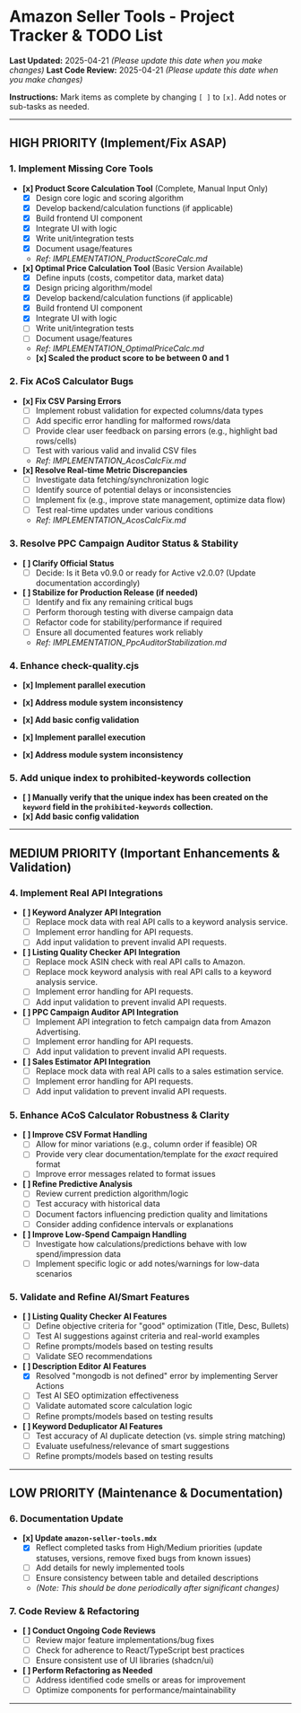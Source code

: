 # Amazon Seller Tools - Project Tracker & TODO List

**Last Updated:** 2025-04-21 _(Please update this date when you make changes)_
**Last Code Review:** 2025-04-21 _(Please update this date when you make changes)_

**Instructions:** Mark items as complete by changing `[ ]` to `[x]`. Add notes or sub-tasks as needed.

---

## HIGH PRIORITY (Implement/Fix ASAP)

### 1. Implement Missing Core Tools

- **[x] Product Score Calculation Tool** (Complete, Manual Input Only)
  - [x] Design core logic and scoring algorithm
  - [x] Develop backend/calculation functions (if applicable)
  - [x] Build frontend UI component
  - [x] Integrate UI with logic
  - [x] Write unit/integration tests
  - [x] Document usage/features
  - _Ref: IMPLEMENTATION_ProductScoreCalc.md_
- **[x] Optimal Price Calculation Tool** (Basic Version Available)
  - [x] Define inputs (costs, competitor data, market data)
  - [x] Design pricing algorithm/model
  - [x] Develop backend/calculation functions (if applicable)
  - [x] Build frontend UI component
  - [x] Integrate UI with logic
  - [ ] Write unit/integration tests
  - [ ] Document usage/features
  - _Ref: IMPLEMENTATION_OptimalPriceCalc.md_
  - **[x] Scaled the product score to be between 0 and 1**

### 2. Fix ACoS Calculator Bugs

- **[x] Fix CSV Parsing Errors**
  - [ ] Implement robust validation for expected columns/data types
  - [ ] Add specific error handling for malformed rows/data
  - [ ] Provide clear user feedback on parsing errors (e.g., highlight bad rows/cells)
  - [ ] Test with various valid and invalid CSV files
  - _Ref: IMPLEMENTATION_AcosCalcFix.md_
- **[x] Resolve Real-time Metric Discrepancies**
  - [ ] Investigate data fetching/synchronization logic
  - [ ] Identify source of potential delays or inconsistencies
  - [ ] Implement fix (e.g., improve state management, optimize data flow)
  - [ ] Test real-time updates under various conditions
  - _Ref: IMPLEMENTATION_AcosCalcFix.md_

### 3. Resolve PPC Campaign Auditor Status & Stability

- **[ ] Clarify Official Status**
  - [ ] Decide: Is it Beta v0.9.0 or ready for Active v2.0.0? (Update documentation accordingly)
- **[ ] Stabilize for Production Release (if needed)**
  - [ ] Identify and fix any remaining critical bugs
  - [ ] Perform thorough testing with diverse campaign data
  - [ ] Refactor code for stability/performance if required
  - [ ] Ensure all documented features work reliably
  - _Ref: IMPLEMENTATION_PpcAuditorStabilization.md_

### 4. Enhance check-quality.cjs

- **[x] Implement parallel execution**
- **[x] Address module system inconsistency**
- **[x] Add basic config validation**

- **[x] Implement parallel execution**
- **[x] Address module system inconsistency**

### 5. Add unique index to prohibited-keywords collection

- **[ ] Manually verify that the unique index has been created on the `keyword` field in the `prohibited-keywords` collection.**
- **[x] Add basic config validation**

---

## MEDIUM PRIORITY (Important Enhancements & Validation)

### 4. Implement Real API Integrations

- **[ ] Keyword Analyzer API Integration**
  - [ ] Replace mock data with real API calls to a keyword analysis service.
  - [ ] Implement error handling for API requests.
  - [ ] Add input validation to prevent invalid API requests.
- **[ ] Listing Quality Checker API Integration**
  - [ ] Replace mock ASIN check with real API calls to Amazon.
  - [ ] Replace mock keyword analysis with real API calls to a keyword analysis service.
  - [ ] Implement error handling for API requests.
  - [ ] Add input validation to prevent invalid API requests.
- **[ ] PPC Campaign Auditor API Integration**
  - [ ] Implement API integration to fetch campaign data from Amazon Advertising.
  - [ ] Implement error handling for API requests.
  - [ ] Add input validation to prevent invalid API requests.
- **[ ] Sales Estimator API Integration**
  - [ ] Replace mock data with real API calls to a sales estimation service.
  - [ ] Implement error handling for API requests.
  - [ ] Add input validation to prevent invalid API requests.

### 5. Enhance ACoS Calculator Robustness & Clarity

- **[ ] Improve CSV Format Handling**
  - [ ] Allow for minor variations (e.g., column order if feasible) OR
  - [ ] Provide very clear documentation/template for the _exact_ required format
  - [ ] Improve error messages related to format issues
- **[ ] Refine Predictive Analysis**
  - [ ] Review current prediction algorithm/logic
  - [ ] Test accuracy with historical data
  - [ ] Document factors influencing prediction quality and limitations
  - [ ] Consider adding confidence intervals or explanations
- **[ ] Improve Low-Spend Campaign Handling**
  - [ ] Investigate how calculations/predictions behave with low spend/impression data
  - [ ] Implement specific logic or add notes/warnings for low-data scenarios

### 5. Validate and Refine AI/Smart Features

- **[ ] Listing Quality Checker AI Features**
  - [ ] Define objective criteria for "good" optimization (Title, Desc, Bullets)
  - [ ] Test AI suggestions against criteria and real-world examples
  - [ ] Refine prompts/models based on testing results
  - [ ] Validate SEO recommendations
- **[ ] Description Editor AI Features**
  - [x] Resolved "mongodb is not defined" error by implementing Server Actions
  - [ ] Test AI SEO optimization effectiveness
  - [ ] Validate automated score calculation logic
  - [ ] Refine prompts/models based on testing results
- **[ ] Keyword Deduplicator AI Features**
  - [ ] Test accuracy of AI duplicate detection (vs. simple string matching)
  - [ ] Evaluate usefulness/relevance of smart suggestions
  - [ ] Refine prompts/models based on testing results

---

## LOW PRIORITY (Maintenance & Documentation)

### 6. Documentation Update

- **[x] Update `amazon-seller-tools.mdx`**
  - [x] Reflect completed tasks from High/Medium priorities (update statuses, versions, remove fixed bugs from known issues)
  - [ ] Add details for newly implemented tools
  - [ ] Ensure consistency between table and detailed descriptions
  - _(Note: This should be done periodically after significant changes)_

### 7. Code Review & Refactoring

- **[ ] Conduct Ongoing Code Reviews**
  - [ ] Review major feature implementations/bug fixes
  - [ ] Check for adherence to React/TypeScript best practices
  - [ ] Ensure consistent use of UI libraries (shadcn/ui)
- **[ ] Perform Refactoring as Needed**
  - [ ] Address identified code smells or areas for improvement
  - [ ] Optimize components for performance/maintainability

---
